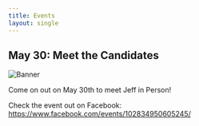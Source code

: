 ```yaml
---
title: Events
layout: single
---
```

## May 30: Meet the Candidates

![Banner](/images/uploads/meet-the-candidates.jpg)

Come on out on May 30th to meet Jeff in Person!

Check the event out on Facebook: <https://www.facebook.com/events/102834950605245/>
